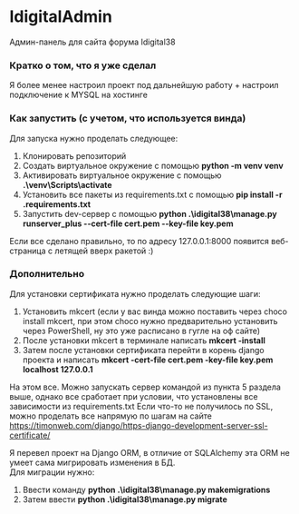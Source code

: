 # IdigitalAdmin
Админ-панель для сайта форума Idigital38

### Кратко о том, что я уже сделал
Я более менее настроил проект под дальнейшую работу + настроил подключение к MYSQL на хостинге
### Как запустить (с учетом, что используется винда)
Для запуска нужно проделать следующее:
1. Клонировать репозиторий
2. Создать виртуальное окружение с помощью **python -m venv venv**
3. Активировать виртуальное окружение с помощью **.\venv\Scripts\activate**
4. Установить все пакеты из requirements.txt с помощью **pip install -r \.requirements.txt**
5. Запустить dev-сервер с помощью **python .\idigital38\manage.py runserver_plus --cert-file cert.pem --key-file key.pem**

Если все сделано правильно, то по адресу 127.0.0.1:8000 появится веб-страница с летящей вверх ракетой :)


### Дополнительно
Для установки сертификата нужно проделать следующие шаги:
1. Установить mkcert (если у вас винда можно поставить через choco install mkcert, при этом choco нужно предварительно установить через PowerShell, ну это уже расписано в гугле на оф сайте) 
2. После установки mkcert в терминале написать **mkcert -install**
3. Затем после установки сертификата перейти в корень django проекта и написать **mkcert -cert-file cert.pem -key-file key.pem localhost 127.0.0.1**

На этом все. Можно запускать сервер командой из пункта 5 раздела выше, однако все сработает при условии, что установлены все зависимости из requirements.txt
Если что-то не получилось по SSL, можно проделать все напрямую по шагам на сайте https://timonweb.com/django/https-django-development-server-ssl-certificate/

Я перевел проект на Django ORM, в отличие от SQLAlchemy эта ORM не умеет сама мигрировать изменения в БД. \
Для миграции нужно:
1. Ввести команду **python .\idigital38\manage.py makemigrations**
2. Затем ввести **python .\idigital38\manage.py migrate**
